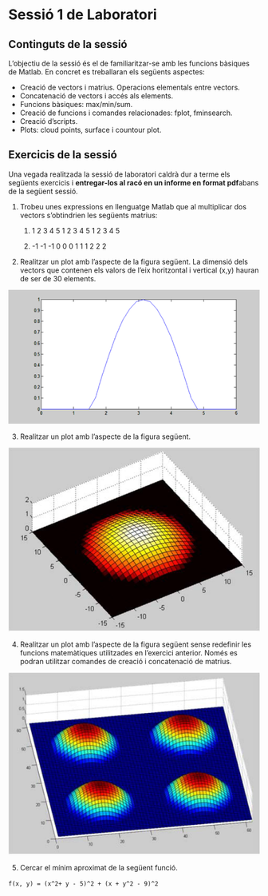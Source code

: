 # Sessió 1 de Laboratori

## Continguts de la sessió

L’objectiu de la sessió és el de familiaritzar-se amb les funcions bàsiques de Matlab. En concret es treballaran els següents aspectes:

* Creació de vectors i matrius. Operacions elementals entre vectors.
* Concatenació de vectors i accés als elements.
* Funcions bàsiques: max/min/sum.
* Creació de funcions i comandes relacionades: fplot, fminsearch.
* Creació d’scripts.
* Plots: cloud points, surface i countour plot.

## Exercicis de la sessió

Una vegada realitzada la sessió de laboratori caldrà dur a terme els següents exercicis i **entregar-los al racó en un informe en format pdf**abans de la següent sessió.

1. Trobeu unes expressions en llenguatge Matlab que al multiplicar dos vectors s’obtindrien les següents matrius:

	1. 
		1	2	3	4	5
		1	2	3	4	5
		1	2	3	4	5

	2. 
		-1	-1	-1
		0	0	0
		1	1	1
		2	2	2

2. Realitzar un plot amb l’aspecte de la figura següent. La dimensió dels vectors que contenen els valors de l’eix horitzontal i vertical (x,y) hauran de ser de 30 elements.

![](../statement_pictures/sessio1-2.PNG)

3. Realitzar un plot amb l’aspecte de la figura següent.

![](../statement_pictures/sessio1-3.PNG)

4. Realitzar un plot amb l’aspecte de la figura següent sense redefinir les funcions matemàtiques utilitzades en l’exercici anterior. Només es podran utilitzar comandes de creació i concatenació de matrius.

![](../statement_pictures/sessio1-4.PNG)

5. Cercar el mínim aproximat de la següent funció.

`f(x, y) = (x^2+ y - 5)^2 + (x + y^2 - 9)^2`